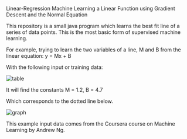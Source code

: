 Linear-Regression
Machine Learning a Linear Function using Gradient Descent and the Normal Equation

This repository is a small java program which learns the best fit line of a series of data points. This is the most basic form of supervised machine learning.

For example, trying to learn the two variables of a line, M and B from the linear equation: y = Mx + B

With the following input or training data:

![table](https://cloud.githubusercontent.com/assets/3782710/7625714/4c0ca30a-f9b0-11e4-879b-4952c53b674d.png)

It will find the constants M = 1.2, B = 4.7

Which corresponds to the dotted line below.

![graph](https://cloud.githubusercontent.com/assets/3782710/7625712/4a5f127c-f9b0-11e4-9780-d9ec5100033d.png)

This example input data comes from the Coursera course on Machine Learning by Andrew Ng. 
